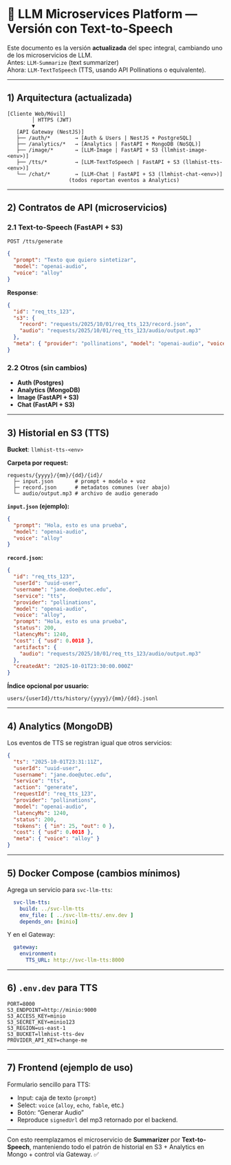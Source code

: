 # 🚀 LLM Microservices Platform — Versión con Text-to-Speech

Este documento es la versión **actualizada** del spec integral, cambiando uno de los microservicios de LLM.  
Antes: `LLM-Summarize` (text summarizer)  
Ahora: `LLM-TextToSpeech` (TTS, usando API Pollinations o equivalente).

---

## 1) Arquitectura (actualizada)

```
[Cliente Web/Móvil]
        │ HTTPS (JWT)
        ▼
   [API Gateway (NestJS)]
   ├── /auth/*        → [Auth & Users | NestJS + PostgreSQL]
   ├── /analytics/*   → [Analytics | FastAPI + MongoDB (NoSQL)]
   ├── /image/*       → [LLM-Image | FastAPI + S3 (llmhist-image-<env>)]
   ├── /tts/*         → [LLM-TextToSpeech | FastAPI + S3 (llmhist-tts-<env>)]
   └── /chat/*        → [LLM-Chat | FastAPI + S3 (llmhist-chat-<env>)]
                    (todos reportan eventos a Analytics)
```

---

## 2) Contratos de API (microservicios)

### 2.1 Text-to-Speech (FastAPI + S3)

`POST /tts/generate`  
```json
{
  "prompt": "Texto que quiero sintetizar",
  "model": "openai-audio",
  "voice": "alloy"
}
```
**Response**:
```json
{
  "id": "req_tts_123",
  "s3": {
    "record": "requests/2025/10/01/req_tts_123/record.json",
    "audio": "requests/2025/10/01/req_tts_123/audio/output.mp3"
  },
  "meta": { "provider": "pollinations", "model": "openai-audio", "voice": "alloy" }
}
```

### 2.2 Otros (sin cambios)
- **Auth (Postgres)**
- **Analytics (MongoDB)**
- **Image (FastAPI + S3)**
- **Chat (FastAPI + S3)**

---

## 3) Historial en S3 (TTS)

**Bucket**: `llmhist-tts-<env>`

**Carpeta por request:**
```
requests/{yyyy}/{mm}/{dd}/{id}/
  ├─ input.json       # prompt + modelo + voz
  ├─ record.json      # metadatos comunes (ver abajo)
  └─ audio/output.mp3 # archivo de audio generado
```

**`input.json` (ejemplo):**
```json
{
  "prompt": "Hola, esto es una prueba",
  "model": "openai-audio",
  "voice": "alloy"
}
```

**`record.json`:**
```json
{
  "id": "req_tts_123",
  "userId": "uuid-user",
  "username": "jane.doe@utec.edu",
  "service": "tts",
  "provider": "pollinations",
  "model": "openai-audio",
  "voice": "alloy",
  "prompt": "Hola, esto es una prueba",
  "status": 200,
  "latencyMs": 1240,
  "cost": { "usd": 0.0018 },
  "artifacts": {
    "audio": "requests/2025/10/01/req_tts_123/audio/output.mp3"
  },
  "createdAt": "2025-10-01T23:30:00.000Z"
}
```

**Índice opcional por usuario:**
```
users/{userId}/tts/history/{yyyy}/{mm}/{dd}.jsonl
```

---

## 4) Analytics (MongoDB)

Los eventos de TTS se registran igual que otros servicios:

```json
{
  "ts": "2025-10-01T23:31:11Z",
  "userId": "uuid-user",
  "username": "jane.doe@utec.edu",
  "service": "tts",
  "action": "generate",
  "requestId": "req_tts_123",
  "provider": "pollinations",
  "model": "openai-audio",
  "latencyMs": 1240,
  "status": 200,
  "tokens": { "in": 25, "out": 0 },
  "cost": { "usd": 0.0018 },
  "meta": { "voice": "alloy" }
}
```

---

## 5) Docker Compose (cambios mínimos)

Agrega un servicio para `svc-llm-tts`:

```yaml
  svc-llm-tts:
    build: ../svc-llm-tts
    env_file: [ ../svc-llm-tts/.env.dev ]
    depends_on: [minio]
```

Y en el Gateway:
```yaml
  gateway:
    environment:
      TTS_URL: http://svc-llm-tts:8000
```

---

## 6) `.env.dev` para TTS

```
PORT=8000
S3_ENDPOINT=http://minio:9000
S3_ACCESS_KEY=minio
S3_SECRET_KEY=minio123
S3_REGION=us-east-1
S3_BUCKET=llmhist-tts-dev
PROVIDER_API_KEY=change-me
```

---

## 7) Frontend (ejemplo de uso)

Formulario sencillo para TTS:
- Input: caja de texto (`prompt`)
- Select: `voice` (`alloy`, `echo`, `fable`, etc.)
- Botón: “Generar Audio”
- Reproduce `signedUrl` del mp3 retornado por el backend.

---

Con esto reemplazamos el microservicio de **Summarizer** por **Text-to-Speech**, manteniendo todo el patrón de historial en S3 + Analytics en Mongo + control vía Gateway. ✅
